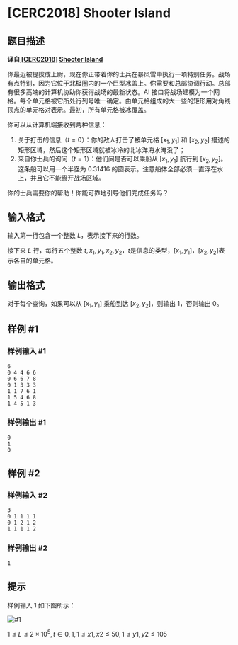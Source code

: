 # [CERC2018] Shooter Island

## 题目描述

**译自[ [CERC2018]](https://contest.felk.cvut.cz/18cerc/) [Shooter Island](https://contest.felk.cvut.cz/18cerc/solved/island.pdf)**

你最近被提拔成上尉，现在你正带着你的士兵在暴风雪中执行一项特别任务。战场有点特别，因为它位于北极圈内的一个巨型冰盖上。你需要和总部协调行动。总部有很多高端的计算机协助你获得战场的最新状态。AI 接口将战场建模为一个网格。每个单元格被它所处行列号唯一确定。由单元格组成的大一些的矩形用对角线顶点的单元格对表示。最初，所有单元格被冰覆盖。

你可以从计算机端接收到两种信息：

1. 关于打击的信息（$t=0$）：你的敌人打击了被单元格 $[x_1,y_1]$ 和 $[x_2,y_2]$ 描述的矩形区域，然后这个矩形区域就被冰冷的北冰洋海水淹没了；
1. 来自你士兵的询问（$t=1$）：他们问是否可以乘船从 $[x_1,y_1]$ 航行到 $[x_2,y_2]$。这条船可以用一个半径为 $0.31416$ 的圆表示。注意船体全部必须一直浮在水上，并且它不能离开战场区域。

你的士兵需要你的帮助！你能可靠地引导他们完成任务吗？

## 输入格式

输入第一行包含一个整数 $L$，表示接下来的行数。

接下来 $L$ 行，每行五个整数 $t,x_1,y_1,x_2,y_2$，$t$是信息的类型，$[x_1,y_1]，[x_2,y_2]$表示各自的单元格。

## 输出格式

对于每个查询，如果可以从 $[x_1,y_1]$ 乘船到达 $[x_2,y_2]$，则输出 $1$，否则输出 $0$。

## 样例 #1

### 样例输入 #1
```
6
0 4 4 6 6
0 6 6 7 8
0 1 3 3 3
1 1 7 6 1
1 5 4 6 8
1 4 5 1 3
```

### 样例输出 #1

```
0
1
0
```

## 样例 #2

### 样例输入 #2
```
3
0 1 1 1 1
0 1 2 1 2
1 1 1 1 2
```

### 样例输出 #2

```
1
```

## 提示

样例输入 1 如下图所示：

![#1](https://cdn.luogu.com.cn/upload/image_hosting/bdhw5j2p.png)

$1≤L≤2×10^5,t ∈ {0, 1}, 1 ≤ x1, x2 ≤ 50,
1 ≤ y1, y2 ≤ 105$
